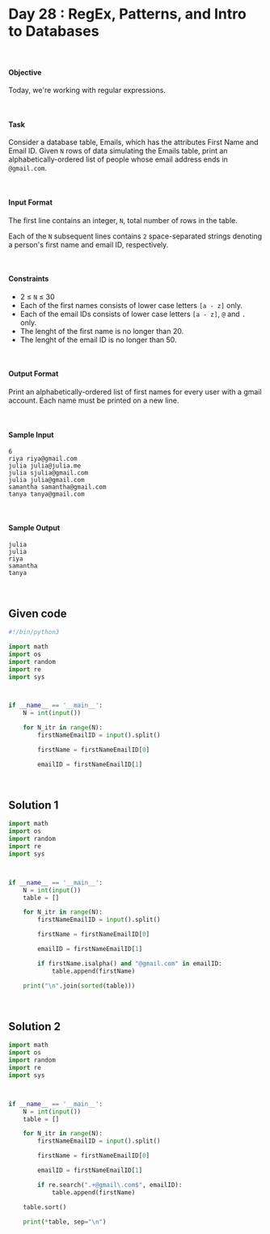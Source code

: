 # Day 28 : RegEx, Patterns, and Intro to Databases
<br>

#### Objective

Today, we're working with regular expressions.

<br>

#### Task

Consider a database table, Emails, which has the attributes First Name and Email ID. Given `N` rows of data simulating the Emails table, print an alphabetically-ordered list of people whose email address ends in `@gmail.com`.

<br>

#### Input Format

The first line contains an integer, `N`, total number of rows in the table.

Each of the `N` subsequent lines contains `2` space-separated strings denoting a person's first name and email ID, respectively.

<br>

#### Constraints

* 2 ≤ `N` ≤ 30
* Each of the first names consists of lower case letters `[a - z]` only.
* Each of the email IDs consists of lower case letters `[a - z]`, `@` and `.` only.
* The lenght of the first name is no longer than 20.
* The lenght of the email ID is no longer than 50.


<br>

#### Output Format

Print an alphabetically-ordered list of first names for every user with a gmail account. Each name must be printed on a new line.

<br>

#### Sample Input


```
6
riya riya@gmail.com
julia julia@julia.me
julia sjulia@gmail.com
julia julia@gmail.com
samantha samantha@gmail.com
tanya tanya@gmail.com
```

<br>

#### Sample Output


```
julia
julia
riya
samantha
tanya
```

<br>



## Given code

```python
#!/bin/python3

import math
import os
import random
import re
import sys



if __name__ == '__main__':
    N = int(input())

    for N_itr in range(N):
        firstNameEmailID = input().split()

        firstName = firstNameEmailID[0]

        emailID = firstNameEmailID[1]
```


<br>

## Solution 1


```python
import math
import os
import random
import re
import sys



if __name__ == '__main__':
    N = int(input())
    table = []

    for N_itr in range(N):
        firstNameEmailID = input().split()

        firstName = firstNameEmailID[0]

        emailID = firstNameEmailID[1]

        if firstName.isalpha() and "@gmail.com" in emailID:
            table.append(firstName)

    print("\n".join(sorted(table)))
```

<br>

## Solution 2


```python
import math
import os
import random
import re
import sys



if __name__ == '__main__':
    N = int(input())
    table = []

    for N_itr in range(N):
        firstNameEmailID = input().split()

        firstName = firstNameEmailID[0]

        emailID = firstNameEmailID[1]

        if re.search(".+@gmail\.com$", emailID):
            table.append(firstName)

    table.sort()

    print(*table, sep="\n")
```
